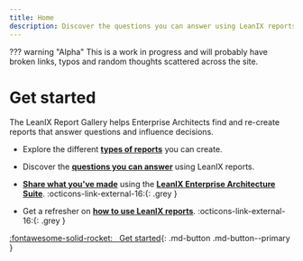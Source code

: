 ```yaml
---
title: Home
description: Discover the questions you can answer using LeanIX reports
---
```



??? warning "Alpha"
    This is a work in progress and will probably have broken links, typos and random thoughts scattered across the site.

 
# Get started 

The LeanIX Report Gallery helps Enterprise Architects find and re-create reports that answer questions and influence decisions.

- Explore the different **[types of reports](reports/)** you can create.

- Discover the **[questions you can answer](questions/)** using LeanIX reports.

- **[Share what you've made](about/)** using the **[LeanIX Enterprise Architecture Suite](https://www.leanix.net/en/solutions/enterprise-architecture-suite)**. :octicons-link-external-16:{: .grey } 

- Get a refresher on **[how to use LeanIX reports](https://docs.leanix.net/docs/insights-through-reports)**. :octicons-link-external-16:{: .grey } 

[:fontawesome-solid-rocket: &nbsp; Get started](reports/){: .md-button .md-button--primary }
